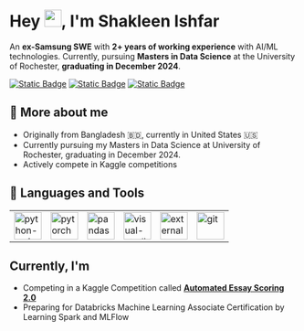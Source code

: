 # Hey <img src="https://raw.githubusercontent.com/MartinHeinz/MartinHeinz/master/wave.gif" width="30px" height="30px" />, I'm Shakleen Ishfar

An **ex-Samsung SWE** with **2+ years of working experience** with AI/ML technologies. Currently, pursuing **Masters in Data Science** at the University of Rochester, **graduating in December 2024**.

[![Static Badge](https://img.shields.io/badge/LinkedIn-Blue?style=flat&logo=linkedin&color=gray)](https://www.linkedin.com/in/shakleen-ishfar/)
[![Static Badge](https://img.shields.io/badge/HackerRank-Blue?style=flat&logo=hackerrank&color=gray)](https://www.kaggle.com/ishfar)
[![Static Badge](https://img.shields.io/badge/Kaggle-Blue?style=flat&logo=kaggle&color=gray)](https://www.hackerrank.com/profile/shakleenishfar)

## 🪪 More about me

* Originally from Bangladesh 🇧🇩, currently in United States 🇺🇸
* Currently pursuing my Masters in Data Science at University of Rochester, graduating in December 2024.
* Actively compete in Kaggle competitions

## 🔨 Languages and Tools 

<table >
<tr>
    <td><img width="48" height="48" src="https://img.icons8.com/color/48/python--v1.png" alt="python--v1"/></td>
    <td><img width="48" height="48" src="https://img.icons8.com/fluency/48/pytorch.png" alt="pytorch"/></td>
    <td><img width="48" height="48" src="https://img.icons8.com/color/48/pandas.png" alt="pandas"/></td>
    <td><img width="48" height="48" src="https://img.icons8.com/fluency/48/visual-studio-code-2019.png" alt="visual-studio-code-2019"/></td>
    <td><img height="48" src="https://img.icons8.com/external-tal-revivo-color-tal-revivo/24/external-ubuntu-is-a-free-and-open-source-linux-distribution-logo-color-tal-revivo.png" alt="external-ubuntu-is-a-free-and-open-source-linux-distribution-logo-color-tal-revivo"/></td>
    <td><img width="48" height="48" src="https://img.icons8.com/color/48/git.png" alt="git"/></td>
</tr>
</table>

## Currently, I'm

* Competing in a Kaggle Competition called [**Automated Essay Scoring 2.0**](https://www.kaggle.com/competitions/learning-agency-lab-automated-essay-scoring-2/)
* Preparing for Databricks Machine Learning Associate Certification by Learning Spark and MLFlow

<!-- ## 📊 Github Stats -->

<!-- [![Shakleen's GitHub stats](https://github-readme-stats.vercel.app/api?username=shakleen&theme=tokyonight)](https://github.com/anuraghazra/github-readme-stats) -->

<!-- ![Top Langs](https://github-readme-stats.vercel.app/api/top-langs/?username=shakleen&layout=compact&hide=dart,&theme=tokyonight) -->

